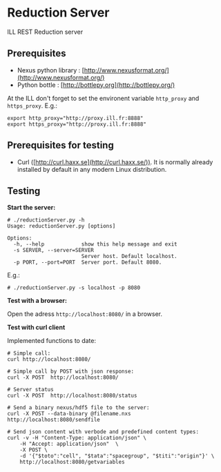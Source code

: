 Reduction Server
===============

ILL REST Reduction server

Prerequisites
-------------
  - Nexus python library : [http://www.nexusformat.org/](http://www.nexusformat.org/)
  - Python bottle : [http://bottlepy.org](http://bottlepy.org/)

At the ILL don't forget to set the environent variable `http_proxy` and `https_proxy`. E.g.:

```
export http_proxy="http://proxy.ill.fr:8888"
export https_proxy="http://proxy.ill.fr:8888"
```

Prerequisites for testing
-------------------------

  - Curl ([http://curl.haxx.se](http://curl.haxx.se/)). It is normally already installed by default in any modern Linux distribution.


Testing
-------------------------

**Start the server:**

```
# ./reductionServer.py -h
Usage: reductionServer.py [options]

Options:
  -h, --help            show this help message and exit
  -s SERVER, --server=SERVER
                        Server host. Default localhost.
  -p PORT, --port=PORT  Server port. Default 8080.
```

E.g.:

```
# ./reductionServer.py -s localhost -p 8080
```

**Test with a browser:**

Open the adress ```http://localhost:8080/``` in a browser.


**Test with curl client**

Implemented functions to date:

```
# Simple call:
curl http://localhost:8080/

# Simple call by POST with json response:
curl -X POST  http://localhost:8080/

# Server status
curl -X POST  http://localhost:8080/status

# Send a binary nexus/hdf5 file to the server:
curl -X POST --data-binary @filename.nxs http://localhost:8080/sendfile

# Send json content with verbode and predefined content types:
curl -v -H "Content-Type: application/json" \
	-H "Accept: application/json"  \
    -X POST \
    -d '{"$toto":"cell", "$tata":"spacegroup", "$titi":"origin"}' \
    http://localhost:8080/getvariables

```


